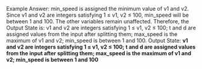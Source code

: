 Example Answer:
min_speed is assigned the minimum value of v1 and v2. Since v1 and v2 are integers satisfying 1 ≤ v1, v2 ≤ 100, min_speed will be between 1 and 100. The other variables remain unaffected. Therefore, the Output State is: v1 and v2 are integers satisfying 1 ≤ v1, v2 ≤ 100; t and d are assigned values from the input after splitting them; max_speed is the maximum of v1 and v2; min_speed is between 1 and 100.
Output State: **v1 and v2 are integers satisfying 1 ≤ v1, v2 ≤ 100; t and d are assigned values from the input after splitting them; max_speed is the maximum of v1 and v2; min_speed is between 1 and 100**